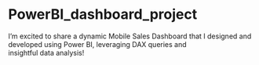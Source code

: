 # PowerBI_dashboard_project
I’m excited to share a dynamic Mobile Sales Dashboard that I designed and developed using Power BI, leveraging DAX queries and insightful data analysis!
